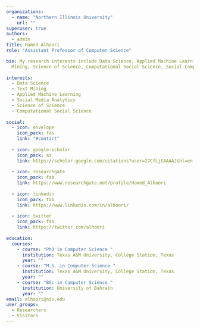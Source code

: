 ```yaml
---
organizations:
  - name: "Northern Illinois University"
    url: ""
superuser: true
authors:
  - admin
title: Hamed Alhoori
role: "Assistant Professor of Computer Science"

bio: My research interests include Data Science, Applied Machine Learning, Text
  Mining, Science of Science, Computational Social Science, Social Computing
  
interests:
  - Data Science
  - Text Mining
  - Applied Machine Learning
  - Social Media Analytics 
  - Science of Science
  - Computational Social Science
  
social:
  - icon: envelope
    icon_pack: fas
    link: "#contact"
        
  - icon: google-scholar
    icon_pack: ai
    link: https://scholar.google.com/citations?user=27CfLjEAAAAJ&hl=en
  
  - icon: researchgate
    icon_pack: fab
    link: https://www.researchgate.net/profile/Hamed_Alhoori
    
  - icon: linkedin
    icon_pack: fab
    link: https://www.linkedin.com/in/alhoori/
        
  - icon: twitter
    icon_pack: fab
    link: https://twitter.com/alhoori
        
education:
  courses:
    - course: "PhD in Computer Science "
      institution: Texas A&M University, College Station, Texas
      year: ""
    - course: "M.S. in Computer Science "
      institution: Texas A&M University, College Station, Texas
      year: ""
    - course: "BSc in Computer Science "
      institution: University of Bahrain
      year: ""
email: alhoori@niu.edu
user_groups:
  - Researchers
  - Visitors
---
```



